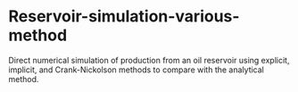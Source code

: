# Reservoir-simulation-various-method
Direct numerical simulation of production from an oil reservoir using explicit, implicit, and Crank-Nickolson methods to compare with the analytical method.
